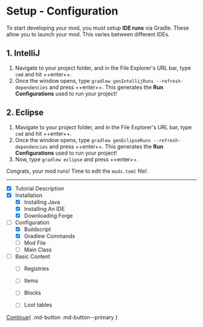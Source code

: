 # Setup - Configuration

To start developing your mod, you must setup **IDE runs** via Gradle. These allow you to launch your mod. This varies between different IDEs.

## 1. IntelliJ

1. Navigate to your project folder, and in the File Explorer's URL bar, type `cmd` and hit ++enter++.
2. Once the window opens, type `gradlew genIntellijRuns --refresh-dependencies` and press ++enter++. This generates the **Run Configurations** used to run your project!

## 2. Eclipse

1. Mavigate to your project folder, and in the File Explorer's URL bar, type `cmd` and hit ++enter++.
2. Once the window opens, type  `gradlew genEclipseRuns --refresh-dependencies` and press ++enter++. This generates the **Run Configurations** used to run your project!
3. Now, type `gradlew eclipse` and press ++enter++.

Congrats, your mod runs! Time to edit the `mods.toml` file!.

---

- [x] Tutorial Description
- [x] Installation
    * [x] Installing Java
    * [x] Installing An IDE
    * [x] Downloading Forge
- [ ] Configuration
    * [x] Buildscript
    * [x] Gradlew Commands
    * [ ] Mod File
    * [ ] Main Class
- [ ] Basic Content
    * [ ] Registries
    * [ ] Items
    * [ ] Blocks
    * [ ] Loot tables



[Continue](mod-file.md){ .md-button .md-button--primary }